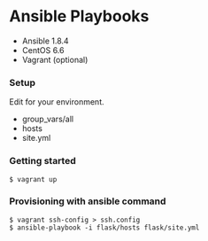 # Ansible Playbooks

- Ansible 1.8.4
- CentOS 6.6
- Vagrant (optional)

### Setup
Edit for your environment.
- group_vars/all
- hosts
- site.yml

### Getting started
```
$ vagrant up
```

### Provisioning with ansible command
```
$ vagrant ssh-config > ssh.config
$ ansible-playbook -i flask/hosts flask/site.yml
```
